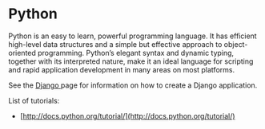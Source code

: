 # Python

Python is an easy to learn, powerful programming language. It has efficient high-level data structures and a simple but effective approach to object-oriented programming. Python’s elegant syntax and dynamic typing, together with its interpreted nature, make it an ideal language for scripting and rapid application development in many areas on most platforms.

See the [Django ](../tutorials/django.md)page for information on how to create a Django application.

List of tutorials:

* [http://docs.python.org/tutorial/](http://docs.python.org/tutorial/)

